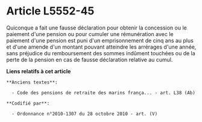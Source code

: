 # Article L5552-45

Quiconque a fait une fausse déclaration pour obtenir la concession ou le paiement d'une pension ou pour cumuler une
rémunération avec le paiement d'une pension est puni d'un emprisonnement de cinq ans au plus et d'une amende d'un montant
pouvant atteindre les arrérages d'une année, sans préjudice du remboursement des sommes indûment touchées ou de la perte de
la pension en cas de fausse déclaration relative au cumul.

**Liens relatifs à cet article**

	**Anciens textes**:

	  - Code des pensions de retraite des marins frança... - art. L38 (Ab)

	**Codifié par**:

	  - Ordonnance n°2010-1307 du 28 octobre 2010 - art. (V)
